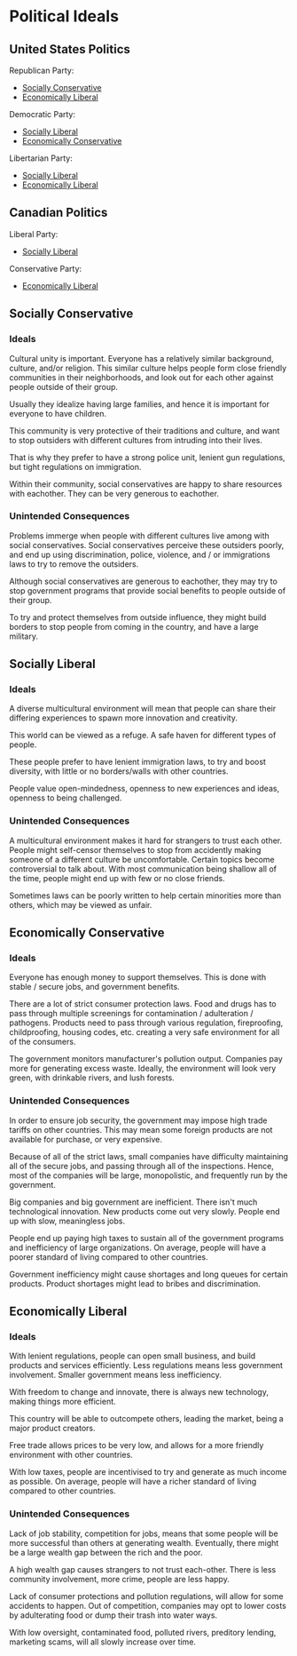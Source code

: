 # Political Ideals

## United States Politics

Republican Party:

* [Socially Conservative](#socially-conservative)
* [Economically Liberal](#economically-liberal)

Democratic Party:

* [Socially Liberal](#socially-liberal)
* [Economically Conservative](#economically-conservative)

Libertarian Party:

* [Socially Liberal](#socially-liberal)
* [Economically Liberal](#economically-liberal)

## Canadian Politics

Liberal Party:

* [Socially Liberal](#socially-liberal)

Conservative Party:

* [Economically Liberal](#economically-liberal)


## Socially Conservative

### Ideals

Cultural unity is important. Everyone has a relatively similar background, culture, and/or religion. This similar culture helps people form close friendly communities in their neighborhoods, and look out for each other against people outside of their group.

Usually they idealize having large families, and hence it is important for everyone to have children.

This community is very protective of their traditions and culture, and want to stop outsiders with different cultures from intruding into their lives.

That is why they prefer to have a strong police unit, lenient gun regulations, but tight regulations on immigration.

Within their community, social conservatives are happy to share resources with eachother. They can be very generous to eachother.

### Unintended Consequences

Problems immerge when people with different cultures live among with social conservatives. Social conservatives perceive these outsiders poorly, and end up using discrimination, police, violence, and / or immigrations laws to try to remove the outsiders.

Although social conservatives are generous to eachother, they may try to stop government programs that provide social benefits to people outside of their group.

To try and protect themselves from outside influence, they might build borders to stop people from coming in the country, and have a large military.

## Socially Liberal

### Ideals

A diverse multicultural environment will mean that people can share their differing experiences to spawn more innovation and creativity.

This world can be viewed as a refuge. A safe haven for different types of people.

These people prefer to have lenient immigration laws, to try and boost diversity, with little or no borders/walls with other countries.

People value open-mindedness, openness to new experiences and ideas, openness to being challenged.

### Unintended Consequences

A multicultural environment makes it hard for strangers to trust each other. People might self-censor themselves to stop from accidently making someone of a different culture be uncomfortable. Certain topics become controversial to talk about. With most communication being shallow all of the time, people might end up with few or no close friends.

Sometimes laws can be poorly written to help certain minorities more than others, which may be viewed as unfair.

## Economically Conservative

### Ideals

Everyone has enough money to support themselves. This is done with stable / secure jobs, and government benefits.

There are a lot of strict consumer protection laws. Food and drugs has to pass through multiple screenings for contamination / adulteration / pathogens. Products need to pass through various regulation, fireproofing, childproofing, housing codes, etc. creating a very safe environment for all of the consumers.

The government monitors manufacturer's pollution output. Companies pay more for generating excess waste. Ideally, the environment will look very green, with drinkable rivers, and lush forests.

### Unintended Consequences

In order to ensure job security, the government may impose high trade tariffs on other countries. This may mean some foreign products are not available for purchase, or very expensive.

Because of all of the strict laws, small companies have difficulty maintaining all of the secure jobs, and passing through all of the inspections. Hence, most of the companies will be large, monopolistic, and frequently run by the government.

Big companies and big government are inefficient. There isn't much technological innovation. New products come out very slowly. People end up with slow, meaningless jobs.

People end up paying high taxes to sustain all of the government programs and inefficiency of large organizations. On average, people will have a poorer standard of living compared to other countries.

Government inefficiency might cause shortages and long queues for certain products. Product shortages might lead to bribes and discrimination.

## Economically Liberal

### Ideals

With lenient regulations, people can open small business, and build products and services efficiently. Less regulations means less government involvement. Smaller government means less inefficiency.

With freedom to change and innovate, there is always new technology, making things more efficient.

This country will be able to outcompete others, leading the market, being a major product creators.

Free trade allows prices to be very low, and allows for a more friendly environment with other countries.

With low taxes, people are incentivised to try and generate as much income as possible. On average, people will have a richer standard of living compared to other countries.

### Unintended Consequences

Lack of job stability, competition for jobs, means that some people will be more successful than others at generating wealth. Eventually, there might be a large wealth gap between the rich and the poor.

A high wealth gap causes strangers to not trust each-other. There is less community involvement, more crime, people are less happy.

Lack of consumer protections and pollution regulations, will allow for some accidents to happen. Out of competition, companies may opt to lower costs by adulterating food or dump their trash into water ways.

With low oversight, contaminated food, polluted rivers, preditory lending, marketing scams, will all slowly increase over time.
